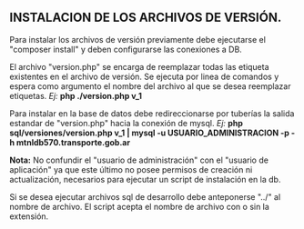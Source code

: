 ## INSTALACION DE LOS ARCHIVOS DE VERSIÓN.

Para instalar los archivos de versión previamente debe ejecutarse el "composer install" y deben configurarse las conexiones a DB.

El archivo "version.php" se encarga de reemplazar todas las etiqueta existentes en el archivo de versión. Se ejecuta por linea de comandos y espera como argumento el nombre del archivo al que se desea reemplazar etiquetas. 
*Ej:* **php ./version.php v_1**

Para instalar en la base de datos debe redireccionarse por tuberías la salida estandar de "version.php" hacia la conexión de mysql.
*Ej:* **php sql/versiones/version.php v_1 | mysql -u USUARIO_ADMINISTRACION -p -h mtnldb570.transporte.gob.ar**

**Nota:**
No confundir el "usuario de administración" con el "usuario de aplicación" ya que este último no posee permisos de creación ni actualización, necesarios para ejecutar un script de instalación en la db.

Si se desea ejecutar archivos sql de desarrollo debe anteponerse "../" al nombre de archivo. 
El script acepta el nombre de archivo con o sin la extensión.